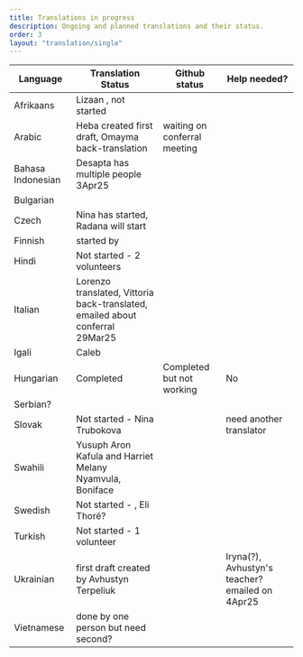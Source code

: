 ```yaml
---
title: Translations in progress
description: Ongoing and planned translations and their status.
order: 3
layout: "translation/single"
---
```


| Language  | Translation Status | Github status | Help needed? 
| ------------- | ------------- | ------------- | ------------- 
| Afrikaans  | Lizaan , not started  |
| Arabic | Heba created first draft, Omayma back-translation | waiting on conferral meeting
| Bahasa Indonesian | Desapta has multiple people 3Apr25
| Bulgarian |
| Czech | Nina has started, Radana will start
| Finnish | started by 
| Hindi  | Not started - 2 volunteers |
| Italian | Lorenzo translated, Vittoria back-translated, emailed about conferral 29Mar25
| Igali | Caleb
| Hungarian  | Completed | Completed but not working | No
| Serbian? |
| Slovak | Not started - Nina Trubokova | | need another translator
| Swahili  | Yusuph Aron Kafula  and Harriet Melany Nyamvula, Boniface |
| Swedish | Not started - , Eli Thoré?
| Turkish | Not started - 1 volunteer
| Ukrainian | first draft created by Avhustyn Terpeliuk | |  Iryna(?), Avhustyn's teacher? emailed on 4Apr25
| Vietnamese | done by one person but need second? |
